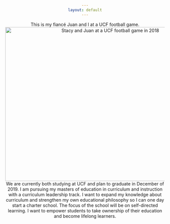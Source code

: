 ```yaml
---
layout: default
---
```

<body style="text-align:center;">
This is my fiancé Juan and I at a UCF football game.  
<br>
<img src="http://i1160.photobucket.com/albums/q487/StacyBriana91/ucf%20game_zpso9ln7ues.jpg" border="0" alt="Stacy and Juan at a UCF football game in 2018" style="width:648px;height:486px"/>
<br>
We are currently both studying at UCF and plan to graduate in December of 2019. I am pursuing my masters of education in curriculum and instruction with a curriculum leadership track. I want to expand my knowledge about curriculum and strengthen my own educational philosophy so I can one day start a charter school. The focus of the school will be on self-directed learning. I want to empower students to take ownership of their education and become lifelong learners.
</body>
